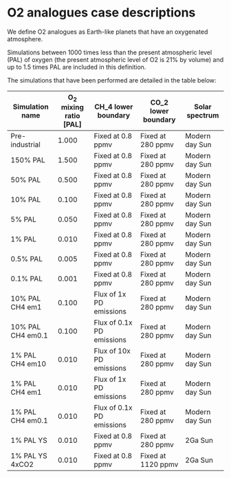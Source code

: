 # O2 analogues case descriptions
We define O2 analogues as Earth-like planets that have an oxygenated atmosphere.

Simulations between 1000 times less than the present atmospheric level (PAL) of oxygen (the present atmospheric level of O2 is 21% by volume) and up to 1.5 times PAL are included in this definition.

The simulations that have been performed are detailed in the table below:


| Simulation name   | O<sub>2</sub> mixing ratio [PAL] | CH_4 lower boundary        | CO_2 lower boundary | Solar spectrum |
| ---------------   | ---------------------- | -------------------------- | ------------------- | -------------- |
| Pre-industrial    | 1.000                  | Fixed at 0.8 ppmv          | Fixed at 280 ppmv   | Modern day Sun |
| 150% PAL          | 1.500                  | Fixed at 0.8 ppmv          | Fixed at 280 ppmv   | Modern day Sun |
| 50% PAL           | 0.500                  | Fixed at 0.8 ppmv          | Fixed at 280 ppmv   | Modern day Sun |
| 10% PAL           | 0.100                  | Fixed at 0.8 ppmv          | Fixed at 280 ppmv   | Modern day Sun |
| 5% PAL            | 0.050                  | Fixed at 0.8 ppmv          | Fixed at 280 ppmv   | Modern day Sun |
| 1% PAL            | 0.010                  | Fixed at 0.8 ppmv          | Fixed at 280 ppmv   | Modern day Sun |
| 0.5% PAL          | 0.005                  | Fixed at 0.8 ppmv          | Fixed at 280 ppmv   | Modern day Sun |
| 0.1% PAL          | 0.001                  | Fixed at 0.8 ppmv          | Fixed at 280 ppmv   | Modern day Sun |
| 10% PAL CH4 em1   | 0.100                  | Flux of 1x PD emissions    | Fixed at 280 ppmv   | Modern day Sun |
| 10% PAL CH4 em0.1 | 0.100                  | Flux of 0.1x PD emissions  | Fixed at 280 ppmv   | Modern day Sun |
| 1% PAL CH4 em10   | 0.010                  | Flux of 10x PD emissions   | Fixed at 280 ppmv   | Modern day Sun |
| 1% PAL CH4 em1    | 0.010                  | Flux of 1x PD emissions    | Fixed at 280 ppmv   | Modern day Sun |
| 1% PAL CH4 em0.1  | 0.010                  | Flux of 0.1x PD emissions  | Fixed at 280 ppmv   | Modern day Sun |
| 1% PAL YS         | 0.010                  | Fixed at 0.8 ppmv          | Fixed at 280 ppmv   | 2Ga Sun        |
| 1% PAL YS 4xCO2   | 0.010                  | Fixed at 0.8 ppmv          | Fixed at 1120 ppmv  | 2Ga Sun        |


